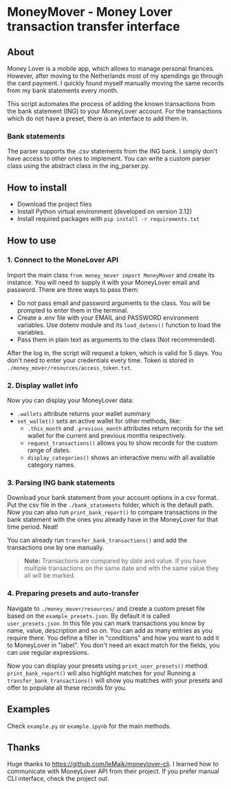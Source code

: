 # MoneyMover - Money Lover transaction transfer interface
## About
Money Lover is a mobile app, which allows to manage personal finances. However, after moving to the Netherlands most of my spendings go through the card payment. I quickly found myself manually moving the same records from my bank statements every month.

This script automates the process of adding the known transactions from the bank statement (ING) to your MoneyLover account. For the transactions which do not have a preset, there is an interface to add them in.

### Bank statements
The parser supports the .csv statements from the ING bank. I simply don't have access to other ones to implement. You can write a custom parser class using
the abstract class in the ing_parser.py.

## How to install
- Download the project files
- Install Python virtual environment (developed on version 3.12)
- Install required packages with `pip install -r requirements.txt`

## How to use
### 1. Connect to the MoneLover API
Import the main class `from money_mover import MoneyMover` and create its instance. You will need to supply it with your MoneyLover email and password. There are three ways to pass them:
- Do not pass email and password arguments to the class. You will be prompted to enter them in the terminal.
- Create a .env file with your EMAIL and PASSWORD environment variables. Use dotenv module and its `load_dotenv()` function to load the variables.
- Pass them in plain text as arguments to the class (Not recommended).

After the log in, the script will request a token, which is valid for 5 days. You don't need to enter your credentials every time. Token is stored in `./money_mover/resources/access_token.txt`.
### 2. Display wallet info
Now you can display your MoneyLover data:
- `.wallets` attribute returns your wallet summary
- `set_wallet()` sets an active wallet for other methods, like:
    - `.this_month` and `.previous_month` attributes return records for the set wallet for the current and previous months respectively.
    - `request_transactions()` allows you to show records for the custom range of dates.
    - `display_categories()` shows an interactive menu with all available category names.
### 3. Parsing ING bank statements
Download your bank statement from your account options in a csv format. Put the csv file in the `./bank_statements` folder, which is the default path.
Now you can also run `print_bank_report()` to compare transactions in the bank statement with the ones you already have in the MoneyLover for that time period. Neat!

You can already run `transfer_bank_transactions()` and add the transactions one by one manually.
> **Note:**
> Transactions are compared by date and value. If you have multiple transactions on the same date and with the same value they all will be marked.
### 4. Preparing presets and auto-transfer
Navigate to `./money_mover/resources/` and create a custom preset file based on the `example_presets.json`. By default it is called `user_presets.json`. In this file you can mark transactions you know by name, value, description and so on. You can add as many entries as you require there. You define a filter in "conditions" and how you want to add it to MoneyLover in "label". You don't need an exact match for the fields, you can use regular expressions.

Now you can display your presets using `print_user_presets()` method. `print_bank_report()` will also highlight matches for you! Running a `transfer_bank_transactions()` will show you matches with your presets and offer to populate all these records for you.

## Examples
Check `example.py` or `example.ipynb` for the main methods.

## Thanks
Huge thanks to https://github.com/leMaik/moneylover-cli. I learned how to communicate with MoneyLover API from their project. If you prefer manual CLI interface, check the project out.